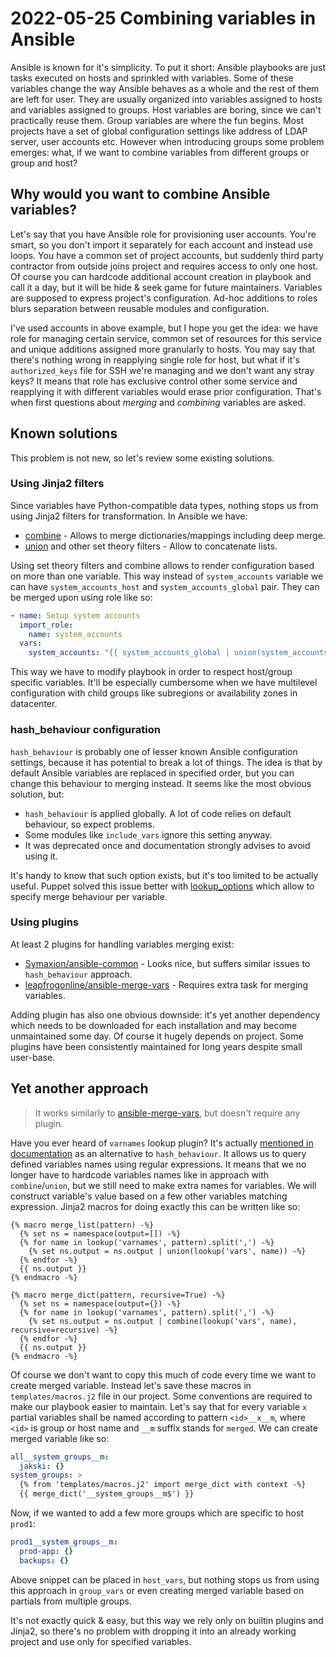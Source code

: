 # 2022-05-25 Combining variables in Ansible

Ansible is known for it's simplicity. To put it short: Ansible playbooks are
just tasks executed on hosts and sprinkled with variables. Some of these
variables change the way Ansible behaves as a whole and the rest of them are
left for user. They are usually organized into variables assigned to hosts
and variables assigned to groups. Host variables are boring, since we can't
practically reuse them. Group variables are where the fun begins. Most projects
have a set of global configuration settings like address of LDAP server, user
accounts etc. However when introducing groups some problem emerges: what, if we
want to combine variables from different groups or group and host?

## Why would you want to combine Ansible variables?

Let's say that you have Ansible role for provisioning user accounts. You're
smart, so you don't import it separately for each account and instead use loops.
You have a common set of project accounts, but suddenly third party contractor
from outside joins project and requires access to only one host. Of course you
can hardcode additional account creation in playbook and call it a day, but it
will be hide & seek game for future maintainers. Variables are supposed to
express project's configuration. Ad-hoc additions to roles blurs separation
between reusable modules and configuration.

I've used accounts in above example, but I hope you get the idea: we have
role for managing certain service, common set of resources for this service
and unique additions assigned more granularly to hosts. You may say that there's
nothing wrong in reapplying single role for host, but what if it's
`authorized_keys` file for SSH we're managing and we don't want any stray keys?
It means that role has exclusive control other some service and reapplying it
with different variables would erase prior configuration. That's when first
questions about *merging* and *combining* variables are asked.

## Known solutions

This problem is not new, so let's review some existing solutions.

### Using Jinja2 filters

Since variables have Python-compatible data types, nothing stops us from using
Jinja2 filters for transformation. In Ansible we have:

- [combine](https://docs.ansible.com/ansible/latest/user_guide/playbooks_filters.html#combining-hashes-dictionaries) - Allows to merge dictionaries/mappings including deep merge.
- [union](https://docs.ansible.com/ansible/latest/user_guide/playbooks_filters.html#selecting-from-sets-or-lists-set-theory) and other set theory filters - Allow to concatenate lists.

Using set theory filters and combine allows to render configuration based on
more than one variable. This way instead of `system_accounts` variable we can
have `system_accounts_host` and `system_accounts_global` pair. They can be
merged upon using role like so:

```yaml
- name: Setup system accounts
  import_role:
    name: system_accounts
  vars:
    system_accounts: "{{ system_accounts_global | union(system_accounts_host) }}"
```

This way we have to modify playbook in order to respect host/group specific
variables. It'll be especially cumbersome when we have multilevel configuration
with child groups like subregions or availability zones in datacenter.

### hash_behaviour configuration

`hash_behaviour` is probably one of lesser known Ansible configuration settings,
because it has potential to break a lot of things. The idea is that by default
Ansible variables are replaced in specified order, but you can change this
behaviour to merging instead. It seems like the most obvious solution, but:

- `hash_behaviour` is applied globally. A lot of code relies on default
  behaviour, so expect problems.
- Some modules like `include_vars` ignore this setting anyway.
- It was deprecated once and documentation strongly advises to avoid using it.

It's handy to know that such option exists, but it's too limited to be actually
useful. Puppet solved this issue better with
[lookup_options](https://puppet.com/docs/puppet/7/hiera_merging.html#setting_lookup_options_to_refine_the_result_of_a_lookup-defining-merge-behavior-with-lookup-options)
which allow to specify merge behaviour per variable.

### Using plugins

At least 2 plugins for handling variables merging exist:

- [Symaxion/ansible-common](https://gitlab.com/Symaxion/ansible-common/) - Looks nice, but suffers similar
  issues to `hash_behaviour` approach.
- [leapfrogonline/ansible-merge-vars](https://github.com/leapfrogonline/ansible-merge-vars) - Requires extra task for
  merging variables.

Adding plugin has also one obvious downside: it's yet another dependency which
needs to be downloaded for each installation and may become unmaintained some
day. Of course it hugely depends on project. Some plugins have been consistently
maintained for long years despite small user-base.

## Yet another approach

> It works similarly to [ansible-merge-vars](https://github.com/leapfrogonline/ansible-merge-vars),
> but doesn't require any plugin.

Have you ever heard of `varnames` lookup plugin? It's actually [mentioned in
documentation](https://docs.ansible.com/ansible/devel/reference_appendices/config.html#default-hash-behaviour)
as an alternative to `hash_behaviour`. It allows us to query defined variables
names using regular expressions. It means that we no longer have to hardcode
variables names like in approach with `combine`/`union`, but we still need to
make extra names for variables. We will construct variable's value based on a
few other variables matching expression. Jinja2 macros for doing exactly this
can be written like so:

```
{% macro merge_list(pattern) -%}
  {% set ns = namespace(output=[]) -%}
  {% for name in lookup('varnames', pattern).split(',') -%}
    {% set ns.output = ns.output | union(lookup('vars', name)) -%}
  {% endfor -%}
  {{ ns.output }}
{% endmacro -%}

{% macro merge_dict(pattern, recursive=True) -%}
  {% set ns = namespace(output={}) -%}
  {% for name in lookup('varnames', pattern).split(',') -%}
    {% set ns.output = ns.output | combine(lookup('vars', name), recursive=recursive) -%}
  {% endfor -%}
  {{ ns.output }}
{% endmacro -%}
```

Of course we don't want to copy this much of code every time we want to create
merged variable. Instead let's save these macros in `templates/macros.j2` file
in our project. Some conventions are required to make our playbook easier to
maintain. Let's say that for every variable `x` partial variables shall be named
according to pattern `<id>__x__m`, where `<id>` is group or host name and `__m`
suffix stands for `merged`. We can create merged variable like so:

```yaml
all__system_groups__m:
  jakski: {}
system_groups: >
  {% from 'templates/macros.j2' import merge_dict with context -%}
  {{ merge_dict('__system_groups__m$') }}
```

Now, if we wanted to add a few more groups which are specific to host `prod1`:

```yaml
prod1__system_groups__m:
  prod-app: {}
  backups: {}
```

Above snippet can be placed in `host_vars`, but nothing stops us from using this
approach in `group_vars` or even creating merged variable based on partials from
multiple groups.

It's not exactly quick & easy, but this way we rely only on builtin plugins and
Jinja2, so there's no problem with dropping it into an already working project
and use only for specified variables.
